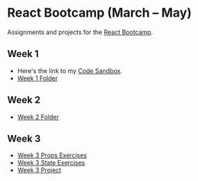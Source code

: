 # React Bootcamp (March – May)

Assignments and projects for the [React Bootcamp](https://javascriptforwp.com/bootcamp/react/).

## Week 1

- Here's the link to my [Code Sandbox](https://codesandbox.io/s/jsforwp-react-bootcamp-week-1-pxlws).
- [Week 1 Folder](https://github.com/khleomix/jsforwp-react-bootcamp/tree/master/week-1)

## Week 2

- [Week 2 Folder](https://github.com/khleomix/jsforwp-react-bootcamp/tree/master/week-2)

## Week 3

- [Week 3 Props Exercises](https://github.com/khleomix/jsforwp-react-bootcamp/tree/master/week-3/exercises/props)
- [Week 3 State Exercises](https://github.com/khleomix/jsforwp-react-bootcamp/tree/master/week-3/exercises/state)
- [Week 3 Project](https://github.com/khleomix/jsforwp-react-bootcamp/tree/master/week-3/project)
